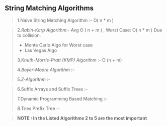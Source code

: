 ## String Matching Algorithms


> 1.Naive String Matching Algorithm :- O( n * m )

> 2.*Rabin-Karp Algorithm*:- Avg O ( n + m ) , Worst 
> Case: O( n * m ) Due to collision.
> *  Monte Carlo Algo for Worst case
> *  Las Vegas Algo
>
> 3.*Knuth-Morris-Pratt (KMP) Algorithm* :- O (n + m)
>
> 4.*Boyer-Moore Algorithm* :- 
>
> 5.*Z-Algorithm* :-

> 6.Suffix Arrays and Suffix Trees :-
>
> 7.Dynamic Programming Based Matching :-
>
> 8.Tries Prefix Tree :-



> **NOTE : In the Listed Algorithms 2 to 5 are the most important** 
